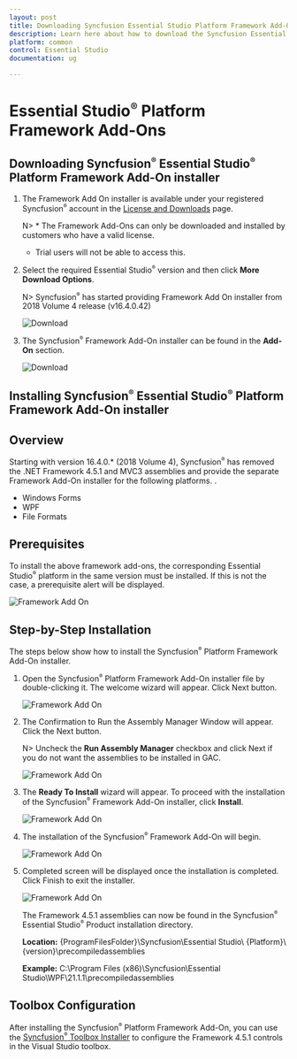 ```yaml
---
layout: post
title: Downloading Syncfusion Essential Studio Platform Framework Add-On installer - Syncfusion
description: Learn here about how to download the Syncfusion Essential Studio Platform Framework Add-On installer from our Syncfusion website with license.
platform: common
control: Essential Studio
documentation: ug

---
```



# Essential Studio<sup style="font-size:70%">&reg;</sup> Platform Framework Add-Ons


## Downloading Syncfusion<sup style="font-size:70%">&reg;</sup> Essential Studio<sup style="font-size:70%">&reg;</sup> Platform Framework Add-On installer

1. The Framework Add On installer is available under your registered Syncfusion<sup style="font-size:70%">&reg;</sup> account in the [License and Downloads](https://www.syncfusion.com/account/downloads) page.

   N> * The Framework Add-Ons can only be downloaded and installed by customers who have a valid license.
   * Trial users will not be able to access this.

2. Select the required Essential Studio<sup style="font-size:70%">&reg;</sup> version and then click **More Download Options**.

   N> Syncfusion<sup style="font-size:70%">&reg;</sup> has started providing Framework Add On installer from 2018 Volume 4 release (v16.4.0.42)

   ![Download](Framework-Add-On-images/FrameworkAddOn7.png)

3. The Syncfusion<sup style="font-size:70%">&reg;</sup> Framework Add-On installer can be found in the **Add-On** section.

   ![Download](Framework-Add-On-images/FrameworkAddOn8.png)



## Installing Syncfusion<sup style="font-size:70%">&reg;</sup> Essential Studio<sup style="font-size:70%">&reg;</sup> Platform Framework Add-On installer

## Overview

Starting with version 16.4.0.* (2018 Volume 4), Syncfusion<sup style="font-size:70%">&reg;</sup> has removed the .NET Framework 4.5.1 and MVC3 assemblies and provide the separate Framework Add-On installer for the following platforms. . 

* Windows Forms
* WPF
* File Formats


## Prerequisites

To install the above framework add-ons, the corresponding Essential Studio<sup style="font-size:70%">&reg;</sup> platform in the same version must be installed. If this is not the case, a prerequisite alert will be displayed.

![Framework Add On](Framework-Add-On-images/FrameworkAddOn1.png)

## Step-by-Step Installation

The steps below show how to install the Syncfusion<sup style="font-size:70%">&reg;</sup> Platform Framework Add-On installer.

1.	Open the Syncfusion<sup style="font-size:70%">&reg;</sup> Platform Framework Add-On installer file by double-clicking it. The welcome wizard will appear. Click Next button.

    ![Framework Add On](Framework-Add-On-images/FrameworkAddOn2.png)

2.  The Confirmation to Run the Assembly Manager Window will appear. Click the Next button.

    N> Uncheck the **Run Assembly Manager** checkbox and click Next if you do not want the assemblies to be installed in GAC.

    ![Framework Add On](Framework-Add-On-images/FrameworkAddOn3.png)

3.  The **Ready To Install** wizard will appear. To proceed with the installation of the Syncfusion<sup style="font-size:70%">&reg;</sup> Framework Add-On installer, click **Install**.

    ![Framework Add On](Framework-Add-On-images/FrameworkAddOn4.png)

4.  The installation of the Syncfusion<sup style="font-size:70%">&reg;</sup> Framework Add-On will begin.

    ![Framework Add On](Framework-Add-On-images/FrameworkAddOn5.png)

5.  Completed screen will be displayed once the installation is completed. Click Finish to exit the installer.
  
    ![Framework Add On](Framework-Add-On-images/FrameworkAddOn6.png)
	
    The Framework 4.5.1 assemblies can now be found in the Syncfusion<sup style="font-size:70%">&reg;</sup> Essential Studio<sup style="font-size:70%">&reg;</sup> Product installation directory.

    **Location:** {ProgramFilesFolder}\Syncfusion\Essential Studio\ {Platform}\ {version}\precompiledassemblies

    **Example:** C:\Program Files (x86)\Syncfusion\Essential Studio\WPF\21.1.1\precompiledassemblies

## Toolbox Configuration

After installing the Syncfusion<sup style="font-size:70%">&reg;</sup> Platform Framework Add-On, you can use the [Syncfusion<sup style="font-size:70%">&reg;</sup> Toolbox Installer](https://help.syncfusion.com/common/essential-studio/utilities#for-wpf-windows-forms-and-aspnet-web-forms-platforms) to configure the Framework 4.5.1 controls in the Visual Studio toolbox.

